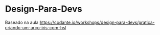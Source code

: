 # Design-Para-Devs
Baseado na aula https://codante.io/workshops/design-para-devs/pratica-criando-um-arco-iris-com-hsl
